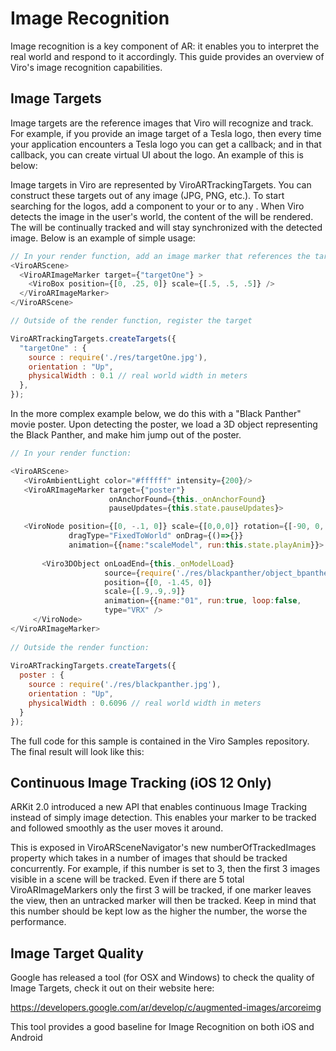 # Image Recognition

Image recognition is a key component of AR: it enables you to interpret the real world and respond to it accordingly. This guide provides an overview of Viro's image recognition capabilities.

## Image Targets
Image targets are the reference images that Viro will recognize and track. For example, if you provide an image target of a Tesla logo, then every time your application encounters a Tesla logo you can get a callback; and in that callback, you can create virtual UI about the logo. An example of this is below:


Image targets in Viro are represented by ViroARTrackingTargets. You can construct these targets out of any image (JPG, PNG, etc.). To start searching for the logos, add a component to your <ViroARScene> or to any <ViroNode>. When Viro detects the image in the user's world, the content of the <ViroARImageMarker> will be rendered. The <ViroARImageMarker> will be continually tracked and will stay synchronized with the detected image. Below is an example of simple usage:

```JavaScript
// In your render function, add an image marker that references the target
<ViroARScene>
  <ViroARImageMarker target={"targetOne"} >
    <ViroBox position={[0, .25, 0]} scale={[.5, .5, .5]} />
  </ViroARImageMarker>
</ViroARScene>

// Outside of the render function, register the target

ViroARTrackingTargets.createTargets({
  "targetOne" : {
    source : require('./res/targetOne.jpg'),
    orientation : "Up",
    physicalWidth : 0.1 // real world width in meters
  },
});
```
In the more complex example below, we do this with a "Black Panther" movie poster. Upon detecting the poster, we load a 3D object representing the Black Panther, and make him jump out of the poster.

```JavaScript
// In your render function:

<ViroARScene>
   <ViroAmbientLight color="#ffffff" intensity={200}/>
   <ViroARImageMarker target={"poster"} 
                      onAnchorFound={this._onAnchorFound}
                      pauseUpdates={this.state.pauseUpdates}>

   <ViroNode position={[0, -.1, 0]} scale={[0,0,0]} rotation={[-90, 0, 0]} 
             dragType="FixedToWorld" onDrag={()=>{}}
             animation={{name:"scaleModel", run:this.state.playAnim}}>
                 
       <Viro3DObject onLoadEnd={this._onModelLoad}
                     source={require('./res/blackpanther/object_bpanther_anim.vrx')}
                     position={[0, -1.45, 0]}
                     scale={[.9,.9,.9]}
                     animation={{name:"01", run:true, loop:false,                                                 onFinish:this._onFinish}}
                     type="VRX" />
     </ViroNode>
</ViroARImageMarker>
   
// Outside the render function:               
    
ViroARTrackingTargets.createTargets({
  poster : {
    source : require('./res/blackpanther.jpg'),
    orientation : "Up",
    physicalWidth : 0.6096 // real world width in meters
  }
});
```
The full code for this sample is contained in the Viro Samples repository. The final result will look like this:


## Continuous Image Tracking (iOS 12 Only)
ARKit 2.0 introduced a new API that enables continuous Image Tracking instead of simply image detection. This enables your marker to be tracked and followed smoothly as the user moves it around.

This is exposed in ViroARSceneNavigator's new numberOfTrackedImages property which takes in a number of images that should be tracked concurrently. For example, if this number is set to 3, then the first 3 images visible in a scene will be tracked. Even if there are 5 total ViroARImageMarkers only the first 3 will be tracked, if one marker leaves the view, then an untracked marker will then be tracked. Keep in mind that this number should be kept low as the higher the number, the worse the performance.

## Image Target Quality
Google has released a tool (for OSX and Windows) to check the quality of Image Targets, check it out on their website here:

https://developers.google.com/ar/develop/c/augmented-images/arcoreimg

This tool provides a good baseline for Image Recognition on both iOS and Android